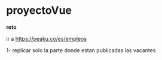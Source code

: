 # proyectoVue

**reto**

ir a https://peaku.co/es/empleos

1- replicar solo la parte donde estan publicadas las vacantes


